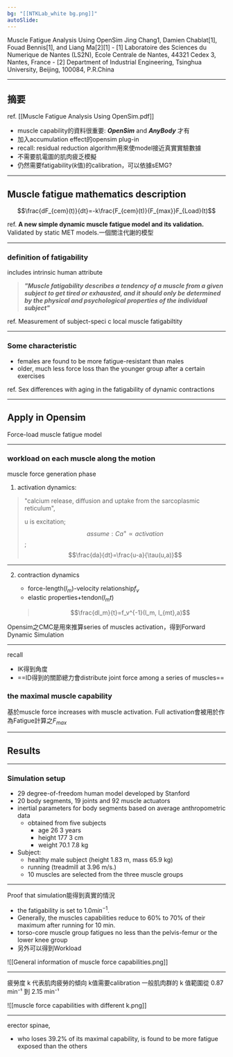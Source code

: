 ```yaml
---
bg: "[[NTKLab_white bg.png]]"
autoSlide:
---
```


<style>
    .reveal {
        font-family: 'Times New Roman', '標楷體';
        font-size: 30px;
        text-align: left;
        color: black;
        background-size: cover;
        background-position: center;
	}
	.reveal h1,
	.reveal h2,
	.reveal h3,
	.reveal h4,
	.reveal h5,
	.reveal h6 {
	  font-family: 'Times New Roman', '標楷體';
	  color: black;
	}
	.with-border{
		border: 1px solid red;
	}
</style>
<grid drag="70 10" drop="-3 40">
Muscle Fatigue Analysis Using OpenSim
<!-- element style="font-size: 40px;align: left; text-align: left;color: white"-->
</grid>

<grid drag="80 10" drop="-3 70">
Jing Chang1, Damien Chablat[1], Fouad Bennis[1], and Liang Ma[2][1] 
- [1] Laboratoire des Sciences du Numerique de Nantes (LS2N), Ecole Centrale de Nantes, 44321 Cedex 3, Nantes, France 
- [2]  Department of Industrial Engineering, Tsinghua University, Beijing, 100084, P.R.China
</grid>
<!-- slide bg="[[NTKLab_white bg_cover_resize.png]]"element style="font-size: 25px"-->

---
## 摘要
ref. [[Muscle Fatigue Analysis Using OpenSim.pdf]]
- muscle capability的資料很重要: ***OpenSim*** and ***AnyBody*** 才有
- 加入accumulation effect的opensim plug-in
- recall: residual reduction algorithm用來使model接近真實實驗數據
- 不需要肌電圖的肌肉疲乏模擬
- 仍然需要fatigability($k$值)的calibration，可以依據sEMG?

---
## Muscle fatigue mathematics description
$$\frac{dF_{cem}(t)}{dt}=-k\frac{F_{cem}(t)}{F_{max}}F_{Load}(t)$$

ref. **A new simple dynamic muscle fatigue model and its validation.**
Validated by static MET models.一個關注代謝的模型

---
### definition of fatigability 
includes intrinsic human attribute
>***"Muscle fatigability describes a tendency of a muscle from a given subject to get tired or exhausted, and it should only be determined by the physical and psychological properties of the individual subject"***

ref. Measurement of subject-speci c local muscle fatigabiltity

---
### Some characteristic
- females are found to be more fatigue-resistant than males
- older, much less force loss than the younger group after a certain exercises

ref. Sex differences with aging in the fatigability of dynamic contractions

---
## Apply in Opensim
Force-load muscle fatigue model

---
### workload on each muscle along the motion
muscle force generation phase

1. activation dynamics:
>"calcium release, diffusion and uptake from the sarcoplasmic reticulum",
>
>u is excitation; $$assume:Ca^+ \propto activation$$;
>$$\frac{da}{dt}=\frac{u-a}{\tau(u,a)}$$

---
2. contraction dynamics
	- force-length($l_m$)-velocity relationship$f_v$
	- elastic properties+tendon($l_mt$)	
	
	>$$\frac{dl_m}{t}=f_v^{-1}(l_m, l_{mt},a)$$

Opensim之CMC是用來推算series of muscles activation，得到Forward Dynamic Simulation

---
recall
- IK得到角度
- ==ID得到的關節總力會distribute joint force among a series of muscles==
### the maximal muscle capability
基於muscle force increases with muscle activation.
Full activation會被用於作為Fatigue計算之$F_{max}$

---
## Results

---
### Simulation setup
- 29 degree-of-freedom human model developed by Stanford
- 20 body segments, 19 joints and 92 muscle actuators
- inertial parameters for body segments based on average anthropometric data 
	- obtained from five subjects 
		- age 26 3 years
		- height 177 3 cm
		- weight 70.1 7.8 kg
- Subject: 
	- healthy male subject (height 1.83 m, mass 65.9 kg)
	- running (treadmill at 3.96 m/s.)
	- 10 muscles are selected from the three muscle groups

---
Proof that simulation能得到真實的情況
- the fatigability is set to $1.0 min^{-1}$. 
- Generally, the muscles capabilities reduce to 60% to 70% of their maximum after running for 10 min.
- torso-core muscle group fatigues no less than the pelvis-femur or the lower knee group
- 另外可以得到Workload

![[General information of muscle force capabilities.png]]

---
疲勞度 k 代表肌肉疲勞的傾向
k值需要calibration
一般肌肉群的 k 值範圍從 0.87 min⁻¹ 到 2.15 min⁻¹

![[muscle force capabilities with different k.png]]

---
erector spinae, 
- who loses 39.2% of its maximal capability, is found to be more fatigue exposed than the others